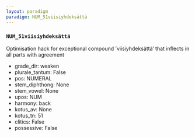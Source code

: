 ```yaml
---
layout: paradigm
paradigm: NUM_51viisiyhdeksättä
---
```

### ` NUM_51viisiyhdeksättä `

Optimisation hack for exceptional compound ’viisiyhdeksättä’ that inflects in all parts with agreement
* grade_dir: weaken
* plurale_tantum: False
* pos: NUMERAL
* stem_diphthong: None
* stem_vowel: None
* upos: NUM
* harmony: back
* kotus_av: None
* kotus_tn: 51
* clitics: False
* possessive: False
